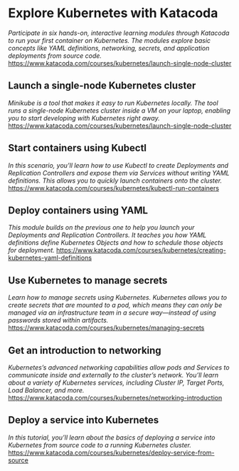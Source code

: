 # Explore Kubernetes with Katacoda
*Participate in six hands-on, interactive learning modules through Katacoda to run your first container on Kubernetes. The modules explore basic concepts like YAML definitions, networking, secrets, and application deployments from source code.*
https://www.katacoda.com/courses/kubernetes/launch-single-node-cluster
## Launch a single-node Kubernetes cluster
*Minikube is a tool that makes it easy to run Kubernetes locally. The tool runs a single-node Kubernetes cluster inside a VM on your laptop, enabling you to start developing with Kubernetes right away.* 
https://www.katacoda.com/courses/kubernetes/launch-single-node-cluster
## Start containers using Kubectl
*In this scenario, you’ll learn how to use Kubectl to create Deployments and Replication Controllers and expose them via Services without writing YAML definitions. This allows you to quickly launch containers onto the cluster.*
https://www.katacoda.com/courses/kubernetes/kubectl-run-containers
## Deploy containers using YAML
*This module builds on the previous one to help you launch your Deployments and Replication Controllers. It teaches you how YAML definitions define Kubernetes Objects and how to schedule those objects for deployment.*
https://www.katacoda.com/courses/kubernetes/creating-kubernetes-yaml-definitions
## Use Kubernetes to manage secrets
*Learn how to manage secrets using Kubernetes. Kubernetes allows you to create secrets that are mounted to a pod, which means they can only be managed via an infrastructure team in  a secure way—instead of using passwords stored within artifacts.*
https://www.katacoda.com/courses/kubernetes/managing-secrets
## Get an introduction to networking
*Kubernetes’s advanced networking capabilities allow pods and Services to communicate inside and externally to the cluster’s network. You’ll learn about a variety of Kubernetes services, including Cluster IP, Target Ports, Load Balancer, and more.*
https://www.katacoda.com/courses/kubernetes/networking-introduction
## Deploy a service into Kubernetes
*In this tutorial, you’ll learn about the basics of deploying a  service into Kubernetes from source code to a running Kubernetes cluster.*
https://www.katacoda.com/courses/kubernetes/deploy-service-from-source